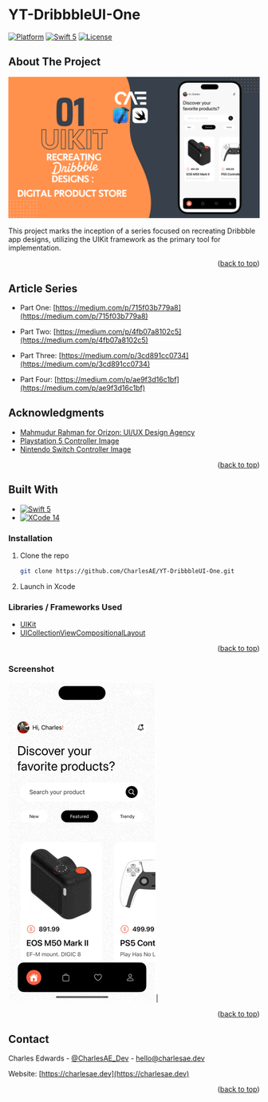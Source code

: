 # YT-DribbbleUI-One

<a name="readme-top"></a>
[![Platform](https://img.shields.io/badge/Platform-iOS-lightgrey.svg)]()
[![Swift 5](https://img.shields.io/badge/Swift-5.0-orange.svg)](https://swift.org)
[![License](http://img.shields.io/badge/license-MIT-lightgrey.svg?style=flat
            )](http://mit-license.org)

## About The Project

[![Dribbble - Product app page][product-screenshot]](https://dribbble.com/shots/15131702-Digital-Product-Store-App)

This project marks the inception of a series focused on recreating Dribbble app designs, utilizing the UIKit framework as the primary tool for implementation.

<p align="right">(<a href="#readme-top">back to top</a>)</p>



## Article Series

* Part One: [https://medium.com/p/715f03b779a8](https://medium.com/p/715f03b779a8)

* Part Two: [https://medium.com/p/4fb07a8102c5](https://medium.com/p/4fb07a8102c5)

* Part Three: [https://medium.com/p/3cd891cc0734](https://medium.com/p/3cd891cc0734)

* Part Four: [https://medium.com/p/ae9f3d16c1bf](https://medium.com/p/ae9f3d16c1bf)

## Acknowledgments


* [Mahmudur Rahman for Orizon: UI/UX Design Agency](https://dribbble.com/Orizon)
* [Playstation 5 Controller Image](https://www.vecteezy.com/free-png/ps5)
* [Nintendo Switch Controller Image](https://www.vecteezy.com/free-vector/nintendo)
  
<p align="right">(<a href="#readme-top">back to top</a>)</p>

## Built With

* [![Swift 5][Swift]][Swift-url]
* [![XCode 14][Xcode]][Xcode-url]



### Installation

1. Clone the repo
   ```sh
   git clone https://github.com/CharlesAE/YT-DribbbleUI-One.git
   ```
2. Launch in Xcode

### Libraries / Frameworks Used
* [UIKit](https://developer.apple.com/documentation/uikit)
* [UICollectionViewCompositionalLayout](https://developer.apple.com/documentation/uikit/uicollectionviewcompositionallayout)

<p align="right">(<a href="#readme-top">back to top</a>)</p>
   


### Screenshot

![PleaseAssistMe](https://raw.githubusercontent.com/CharlesAE/YT-DribbbleUI-One/final/screenshots/details.gif)|  


<p align="right">(<a href="#readme-top">back to top</a>)</p>

## Contact

Charles Edwards - [@CharlesAE_Dev](https://twitter.com/CharlesAE_Dev) - hello@charlesae.dev

Website: [https://charlesae.dev](https://charlesae.dev)

<p align="right">(<a href="#readme-top">back to top</a>)</p>


  <!-- MARKDOWN LINKS & IMAGES -->
<!-- https://www.markdownguide.org/basic-syntax/#reference-style-links -->
[linkedin-shield]: https://img.shields.io/badge/-LinkedIn-black.svg?style=for-the-badge&logo=linkedin&colorB=555
[linkedin-url]: https://linkedin.com/in/linkedin_username
[Swift]: https://img.shields.io/badge/swift-F54A2A?style=for-the-badge&logo=swift&logoColor=white
[Swift-url]: https://www.swift.org/
[Xcode]: https://img.shields.io/badge/Xcode-007ACC?style=for-the-badge&logo=Xcode&logoColor=white
[Xcode-url]: https://developer.apple.com/xcode/
[product-screenshot]: https://raw.githubusercontent.com/CharlesAE/YT-DribbbleUI-One/main/screenshots/Dribbble_Design_1.png
